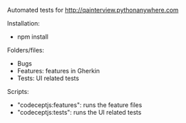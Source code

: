 Automated tests for http://qainterview.pythonanywhere.com 

Installation: 
* npm install

Folders/files:
* Bugs
* Features: features in Gherkin
* Tests: UI related tests

Scripts:
* "codeceptjs:features": runs the feature files
* "codeceptjs:tests": runs the UI related tests
